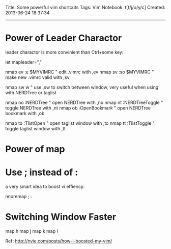 Title: Some powerful vim shortcuts
Tags: Vim
Notebook: t[t/j/o/y/c]
Created: 2013-06-24 18:37:34

------

# Power of Leader Charactor

 

leader charactor is more convinient than Ctrl+some key:

 

 let mapleader=","

 nmap <silent> <leader>ev :e $MYVIMRC<CR>  " edit .vimrc with ,ev 
 nmap <silent> <leader>sv :so $MYVIMRC<CR> " make new .vimrc valid with ,sv

 nmap <silent> <leader>sw <C-w>w " use ,sw to switch between window, very useful when using with NERDTree or taglist 
 

 nmap <leader>no :NERDTree<CR>  " open NERDTree with ,no 
 nmap <leader>nt :NERDTreeToggle<CR>  " toggle NERDTree with ,nt 
 nmap <leader>ob :OpenBookmark " open NERDTree bookmark with ,ob

 

 nmap <leader>to :TlistOpen<CR>  " open taglist window with ,to 
 nmap <leader>tt :TlistToggle<CR> " toggle taglist window with ,tt 

 

# Power of map

 

# Use ; instead of :

 

a very smart idea to boost vi effiency:

 nnoremap ; :

 

# Switching Window Faster

 

 map <C-h> <C-w>h 
 map <C-j> <C-w>j 
 map <C-k> <C-w>k 
 map <C-l> <C-w>l

 

Ref: http://nvie.com/posts/how-i-boosted-my-vim/